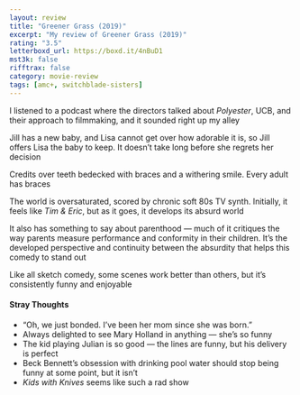 ```yaml
---
layout: review
title: "Greener Grass (2019)"
excerpt: "My review of Greener Grass (2019)"
rating: "3.5"
letterboxd_url: https://boxd.it/4nBuD1
mst3k: false
rifftrax: false
category: movie-review
tags: [amc+, switchblade-sisters]
---
```


I listened to a podcast where the directors talked about <i>Polyester</i>, UCB, and their approach to filmmaking, and it sounded right up my alley

Jill has a new baby, and Lisa cannot get over how adorable it is, so Jill offers Lisa the baby to keep. It doesn’t take long before she regrets her decision

Credits over teeth bedecked with braces and a withering smile. Every adult has braces

The world is oversaturated, scored by chronic soft 80s TV synth. Initially, it feels like <i>Tim & Eric</i>, but as it goes, it develops its absurd world

It also has something to say about parenthood — much of it critiques the way parents measure performance and conformity in their children. It’s the developed perspective and continuity between the absurdity that helps this comedy to stand out

Like all sketch comedy, some scenes work better than others, but it’s consistently funny and enjoyable

#### Stray Thoughts

- “Oh, we just bonded. I’ve been her mom since she was born.”
- Always delighted to see Mary Holland in anything — she’s so funny
- The kid playing Julian is so good — the lines are funny, but his delivery is perfect
- Beck Bennett’s obsession with drinking pool water should stop being funny at some point, but it isn’t
- <i>Kids with Knives</i> seems like such a rad show
